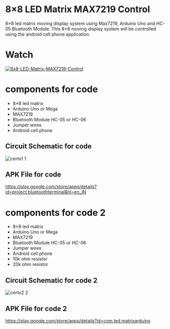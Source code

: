 # 8×8 LED Matrix MAX7219 Control 
8×8 led matrix moving display system using Max7219, Arduino Uno and HC-05 Bluetooth Module. This 8×8 moving display system will be controlled using the android cell phone application.

# Watch
[![8x8-LED-Matrix-MAX7219-Control](http://img.youtube.com/vi/8XktYzstIWI/0.jpg)](http://www.youtube.com/watch?v=8XktYzstIWI "Matriz de led, MAX7219 e Arduino")


# components for code 
- 8×8 led matrix
- Arduino Uno or Mega
- MAX7219
- Bluetooth Module HC-05 or HC-06
- Jumper wires
- Android cell phone

## Circuit Schematic for code 

![certo1 1](https://user-images.githubusercontent.com/23202165/113482615-d45ed000-9475-11eb-8cd3-f41c65f7942c.png)


## APK File for code 
https://play.google.com/store/apps/details?id=project.bluetoothterminal&hl=en_IN

# components for code 2
- 8×8 led matrix
- Arduino Uno or Mega
- MAX7219
- Bluetooth Module HC-05 or HC-06
- Jumper wires
- Android cell phone
- 10k ohm resistor
- 20k ohm resistor

## Circuit Schematic for code 2

![certo2 2](https://user-images.githubusercontent.com/23202165/113482632-e476af80-9475-11eb-8a12-418e1909624a.png)

## APK File for code 2
https://play.google.com/store/apps/details?id=com.led.matrixarduino
